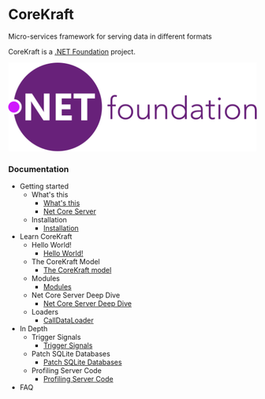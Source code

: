 # CoreKraft
 Micro-services framework for serving data in different formats

CoreKraft is a [.NET Foundation](https://dotnetfoundation.org/) project.


![.NET Foundation logo](/Documentation/Images/dotnetfoundationhorizontal.svg ".NET Foundation logo")


 ### Documentation

* Getting started
    * What's this
        * [What's this](Documentation/01.Getting_started/01.Whats_This/whats-this.md)
        * [Net Core Server](Documentation/01.Getting_started/01.Whats_This/net-core-server.md)
    * Installation
        * [Installation](Documentation/01.Getting_started/02.Installation/installation.md)
* Learn CoreKraft
    * Hello World!
        * [Hello World!](Documentation/02.Learn_CoreKraft/01.Hello_World/hello-world.md)
    * The CoreKraft Model
        * [The CoreKraft model](Documentation/02.Learn_CoreKraft/02.The_CoreKraft_Model/core-kraft.md)
    * Modules
        * [Modules](Documentation/02.Learn_CoreKraft/03.Modules/modules.md)
    * Net Core Server Deep Dive
        * [Net Core Server Deep Dive](Documentation/02.Learn_CoreKraft/04.NetCore_Server_Deep_Dive/net-core-deep-dive.md)
    * Loaders
        * [CallDataLoader](Documentation/02.Learn_CoreKraft/02.Installation/call-data-loader-imp.md)
* In Depth
    * Trigger Signals
        * [Trigger Signals](Documentation/03.In_Depth/01.Trigger_Signals/trigger-signals.md)
    * Patch SQLite Databases
        * [Patch SQLite Databases](Documentation/03.In_Depth/02.PatchSQLiteDb/patch-sqlite-databases.md)
    * Profiling Server Code    
        * [Profiling Server Code](Documentation/03.In_Depth/03.Profiling_Server_Code/profiling-server-code.md)
* FAQ

